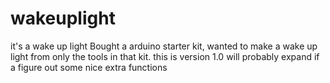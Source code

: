# wakeuplight
it's a wake up light 
Bought a arduino starter kit, wanted to make a wake up light from only the tools in that kit. this is version 1.0 
will probably expand if a figure out some nice extra functions 
